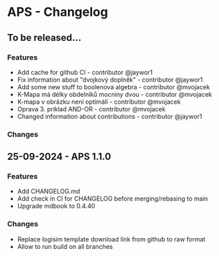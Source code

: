 # APS - Changelog

## To be released...

### Features

- Add cache for github CI - contributor @jaywor1
- Fix information about "dvojkový doplněk" - contributor @jaywor1
- Add some new stuff to boolenova algebra - contributor @mvojacek
- K-Mapa má délky obdelníků mocniny dvou - contributor @mvojacek
- K-mapa v obrázku není optimálí - contributor @mvojacek
- Oprava 3. priklad AND-OR - contributor @mvojacek
- Changed information about contributions - contributor @jaywor1

### Changes

## 25-09-2024 - APS 1.1.0

### Features

- Add CHANGELOG.md
- Add check in CI for CHANGELOG before merging/rebasing to main
- Upgrade mdbook to 0.4.40

### Changes

- Replace logisim template download link from github to raw format
- Allow to run build on all branches

